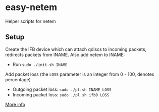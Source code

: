 easy-netem
==========
Helper scripts for netem

Setup
-----
Create the IFB device which can attach qdiscs to incoming packets, redirects packets from INAME.
Also add netem to INAME:
* Run `sudo ./init.sh INAME`

Add packet loss (the `LOSS` parameter is an integer from 0 - 100, denotes percentage)
* Outgoing packet loss: `sudo ./pl.sh INAME LOSS`
* Incoming packet loss: `sudo ./pl.sh ifb0 LOSS`

[More info](http://www.linuxfoundation.org/collaborate/workgroups/networking/netem)
